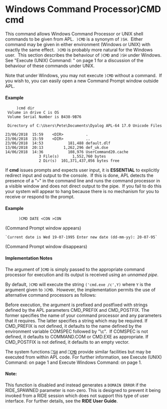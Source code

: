 




<h1 class="heading"><span class="name">Windows Command Processor</span><span class="command">)CMD cmd</span></h1>

This command allows Windows Command Processor or UNIX shell commands to be given from APL.  `)CMD` is a synonym of `)SH`.  Either command may be given in either environment (Windows or UNIX) with exactly the same effect.  `)CMD` is probably more natural for the Windows user.  This section describes the behaviour of `)CMD` and `)SH` under Windows.  See "Execute (UNIX) Command: " on page 1 for a discussion of the behaviour of these commands under UNIX.



Note that under Windows, you may not execute `)CMD` without a command.  If you wish to, you can easily open a new Command Prompt window outside APL.

#### Example
```apl
     )cmd dir
 Volume in drive C is OS
 Volume Serial Number is B438-9B76

 Directory of C:\Users\Pete\Documents\Dyalog APL-64 17.0 Unicode Files

23/06/2018  15:59    <DIR>          .
23/06/2018  15:59    <DIR>          ..
23/06/2018  14:53           181,488 default.dlf
13/06/2018  20:13         1,262,296 def_uk.dse
14/06/2018  14:36           108,976 UserCommand20.cache
               3 File(s)      1,552,760 bytes
               2 Dir(s)  101,371,437,056 bytes free

```


If **cmd** issues prompts and expects user input, it is **ESSENTIAL** to explicitly redirect input and output to the console.  If this is done, APL detects the presence of a "`>`" in the command line and runs the command processor in a visible window and does not direct output to the pipe.  If you fail to do this your system will appear to hang because there is no mechanism for you to receive or respond to the prompt.

#### Example
```apl
      )CMD DATE <CON >CON
```


(Command Prompt window appears)
```apl
`Current date is Wed 19-07-1995 Enter new date (dd-mm-yy): 20-07-95`
```


(Command Prompt window disappears)

#### Implementation Notes


The argument of )`CMD` is simply passed to the appropriate command processor for execution and its output is received using an *unnamed pipe*.


By default, `)CMD` will execute the string `('cmd.exe /c',Y)` where `Y` is the argument given to `)CMD`.  However, the implementation permits the use of alternative command processors as follows:


Before execution, the argument is prefixed and postfixed with strings defined by the APL parameters CMD_PREFIX and CMD_POSTFIX. The former specifies the name of your command processor and any parameters that it requires. The latter specifies a string which may be required. If CMD_PREFIX is not defined, it defaults to the name defined by the environment variable COMSPEC followed by "\c".  If COMSPEC is not defined, it defaults to COMMAND.COM or CMD.EXE as appropriate. If CMD_POSTFIX is not defined, it defaults to an empty vector.


The system functions [`⎕SH`](../../system-functions/system-functions-a-z/system-functions-a-z/execute-unix-command.md) and [`⎕CMD`](../../system-functions/system-functions-a-z/system-functions-a-z/execute-windows-command.md) provide similar facilities but may be executed from within APL code. For further information, see Execute (UNIX) Command:  on page 1 and Execute Windows Command:  on page 1.

#### Note:


This function is disabled and instead generates a `DOMAIN ERROR` if the RIDE_SPAWNED parameter is non-zero. This is designed to prevent it being invoked from a RIDE session which does not support this type of user interface. For further details, see the **RIDE User Guide**.


